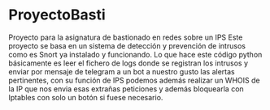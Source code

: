 # ProyectoBasti
Proyecto para la asignatura de bastionado en redes sobre un IPS
Este proyecto se basa en un sistema de detección y prevención de intrusos como es Snort ya instalado y funcionando.
Lo que hace este código python básicamente es leer el fichero de logs donde se registran los intrusos y enviar por mensaje de telegram a un bot a nuestro gusto las alertas pertinentes, con su función de IPS
podemos además realizar un WHOIS de la IP que nos envia esas extrañas peticiones y además bloquearla con Iptables con solo un botón si fuese necesario.
